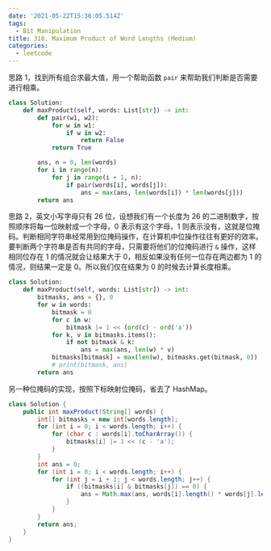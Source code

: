 ```yaml
---
date: '2021-05-22T15:36:05.514Z'
tags:
  - Bit Manipulation
title: 318. Maximum Product of Word Lengths (Medium)
categories:
  - leetcode
---
```


思路 1，找到所有组合求最大值，用一个帮助函数 `pair` 来帮助我们判断是否需要进行相乘。

```python
class Solution:
    def maxProduct(self, words: List[str]) -> int:
        def pair(w1, w2):
            for w in w1:
                if w in w2:
                    return False
            return True

        ans, n = 0, len(words)
        for i in range(n):
            for j in range(i + 1, n):
                if pair(words[i], words[j]):
                    ans = max(ans, len(words[i]) * len(words[j]))
        return ans
```

思路 2，英文小写字母只有 26 位，设想我们有一个长度为 26 的二进制数字，按照顺序将每一位映射成一个字母，0 表示有这个字母，1 则表示没有，这就是位掩码。判断相同字符串经常用到位掩码操作，在计算机中位操作往往有更好的效率。要判断两个字符串是否有共同的字母，只需要将他们的位掩码进行 `&` 操作，这样相同位存在 1 的情况就会让结果大于 0，相反如果没有任何一位存在两边都为 1 的情况，则结果一定是 0。所以我们仅在结果为 0 的时候去计算长度相乘。

```python
class Solution:
    def maxProduct(self, words: List[str]) -> int:
        bitmasks, ans = {}, 0
        for w in words:
            bitmask = 0
            for c in w:
                bitmask |= 1 << (ord(c) - ord('a'))
            for k, v in bitmasks.items():
                if not bitmask & k:
                    ans = max(ans, len(w) * v)
            bitmasks[bitmask] = max(len(w), bitmasks.get(bitmask, 0))
            # print(bitmask, ans)
        return ans
```

另一种位掩码的实现，按照下标映射位掩码，省去了 HashMap。

```java
class Solution {
    public int maxProduct(String[] words) {
        int[] bitmasks = new int[words.length];
        for (int i = 0; i < words.length; i++) {
            for (char c : words[i].toCharArray()) {
                bitmasks[i] |= 1 << (c - 'a');
            }
        }
        int ans = 0;
        for (int i = 0; i < words.length; i++) {
            for (int j = i + 1; j < words.length; j++) {
                if ((bitmasks[i] & bitmasks[j]) == 0) {
                    ans = Math.max(ans, words[i].length() * words[j].length());
                }
            }
        }
        return ans;
    }
}
```
